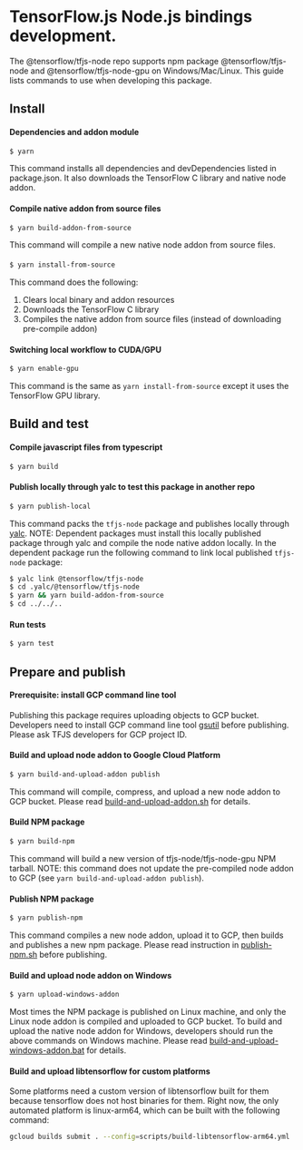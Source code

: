 # TensorFlow.js Node.js bindings development.

The @tensorflow/tfjs-node repo supports npm package @tensorflow/tfjs-node and @tensorflow/tfjs-node-gpu on Windows/Mac/Linux. This guide lists commands to use when developing this package.

## Install

#### Dependencies and addon module

```sh
$ yarn
```

This command installs all dependencies and devDependencies listed in package.json. It also downloads the TensorFlow C library and native node addon.

#### Compile native addon from source files

```sh
$ yarn build-addon-from-source
```

This command will compile a new native node addon from source files.

####

```sh
$ yarn install-from-source
```

This command does the following:

1. Clears local binary and addon resources
2. Downloads the TensorFlow C library
3. Compiles the native addon from source files (instead of downloading pre-compile addon)

#### Switching local workflow to CUDA/GPU

```sh
$ yarn enable-gpu
```

This command is the same as `yarn install-from-source` except it uses the TensorFlow GPU library.

## Build and test

#### Compile javascript files from typescript

```sh
$ yarn build
```

#### Publish locally through yalc to test this package in another repo

```sh
$ yarn publish-local
```

This command packs the `tfjs-node` package and publishes locally through [yalc](https://github.com/whitecolor/yalc).
NOTE: Dependent packages must install this locally published package through yalc and compile the node native addon locally. In the dependent package run the following command to link local published `tfjs-node` package:

```sh
$ yalc link @tensorflow/tfjs-node
$ cd .yalc/@tensorflow/tfjs-node
$ yarn && yarn build-addon-from-source
$ cd ../../..
```

#### Run tests

```sh
$ yarn test
```

## Prepare and publish

#### Prerequisite: install GCP command line tool

Publishing this package requires uploading objects to GCP bucket. Developers need to install GCP command line tool [gsutil](https://cloud.google.com/storage/docs/gsutil_install) before publishing. Please ask TFJS developers for GCP project ID.

#### Build and upload node addon to Google Cloud Platform

```sh
$ yarn build-and-upload-addon publish
```

This command will compile, compress, and upload a new node addon to GCP bucket. Please read [build-and-upload-addon.sh](./scripts/build-and-upload-addon.sh) for details.

#### Build NPM package

```sh
$ yarn build-npm
```

This command will build a new version of tfjs-node/tfjs-node-gpu NPM tarball. NOTE: this command does not update the pre-compiled node addon to GCP (see `yarn build-and-upload-addon publish`).

#### Publish NPM package

```sh
$ yarn publish-npm
```

This command compiles a new node addon, upload it to GCP, then builds and publishes a new npm package. Please read instruction in [publish-npm.sh](./scripts/publish.sh) before publishing.

#### Build and upload node addon on Windows

```sh
$ yarn upload-windows-addon
```

Most times the NPM package is published on Linux machine, and only the Linux node addon is compiled and uploaded to GCP bucket. To build and upload the native node addon for Windows, developers should run the above commands on Windows machine. Please read [build-and-upload-windows-addon.bat](./scripts/build-and-upload-windows-addon.bat) for details.

#### Build and upload libtensorflow for custom platforms
Some platforms need a custom version of libtensorflow built for them because tensorflow does not host binaries for them. Right now, the only automated platform is linux-arm64, which can be built with the following command:

```sh
gcloud builds submit . --config=scripts/build-libtensorflow-arm64.yml
```
